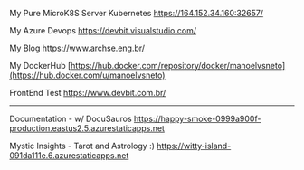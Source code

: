 My Pure MicroK8S Server Kubernetes
https://164.152.34.160:32657/

My Azure Devops
https://devbit.visualstudio.com/

My Blog
https://www.archse.eng.br/

My DockerHub 
[https://hub.docker.com/repository/docker/manoelvsneto](https://hub.docker.com/u/manoelvsneto)

FrontEnd Test
https://www.devbit.com.br/

---------------------------------------
Documentation - w/ DocuSauros
https://happy-smoke-0999a900f-production.eastus2.5.azurestaticapps.net

Mystic Insights - Tarot and Astrology :)
https://witty-island-091da111e.6.azurestaticapps.net

